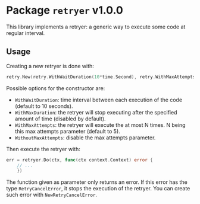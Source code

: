 # Package `retryer` v1.0.0

This library implements a retryer: a generic way to execute some code at
regular interval.

## Usage

Creating a new retryer is done with:

```go
retry.New(retry.WithWaitDuration(10*time.Second), retry.WithMaxAttempts(5))
```

Possible options for the constructor are:

- `WithWaitDuration`: time interval between each execution of the code
  (default to 10 seconds).
- `WithMaxDuration`: the retryer will stop executing after the specified
  amount of time (disabled by default).
- `WithMaxAttempts`: the retryer will execute the at most N times. N being
  this max attempts parameter (default to 5).
- `WithoutMaxAttempts`: disable the max attempts parameter.

Then execute the retryer with:

```go
err = retryer.Do(ctx, func(ctx context.Context) error {
    // ...
	})
```

The function given as parameter only returns an error. If this error has the
type `RetryCancelError`, it stops the execution of the retryer. You can
create such error with `NewRetryCancelError`.

